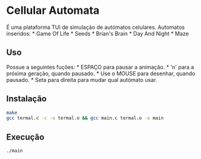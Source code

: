 # Cellular Automata
É uma plataforma TUI de simulação de autómatos celulares.
Automatos inseridos:
    * Game Of Life
    * Seeds
    * Brian's Brain
    * Day And Night
    * Maze

## Uso
Possue a seguintes fuções:
    * ESPAÇO para pausar a animação.
    * 'n' para a próxima geração, quando pausado.
    * Use o MOUSE para desenhar, quando pausado.
    * Seta para direita para mudar qual autómato usar.

## Instalação
```bash
make
gcc termal.c -c -o termal.o && gcc main.c termal.o -o main
```

## Execução
```bash
./main
```

